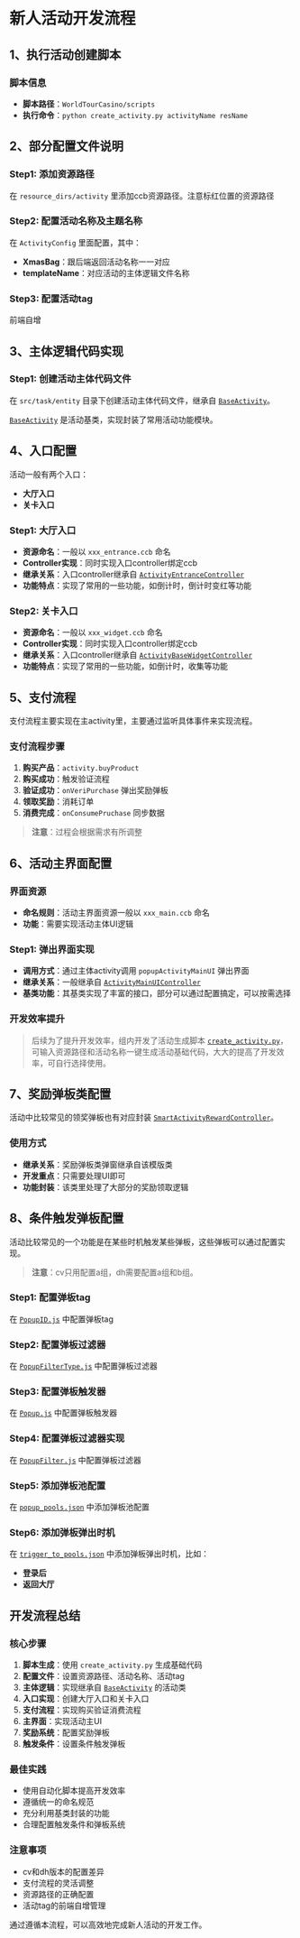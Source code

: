 # 新人活动开发流程

## 1、执行活动创建脚本

### 脚本信息
- **脚本路径**：`WorldTourCasino/scripts`
- **执行命令**：`python create_activity.py activityName resName`

## 2、部分配置文件说明

### Step1: 添加资源路径
在 `resource_dirs/activity` 里添加ccb资源路径。注意标红位置的资源路径

### Step2: 配置活动名称及主题名称
在 `ActivityConfig` 里面配置，其中：
- **XmasBag**：跟后端返回活动名称一一对应
- **templateName**：对应活动的主体逻辑文件名称

### Step3: 配置活动tag
前端自增

## 3、主体逻辑代码实现

### Step1: 创建活动主体代码文件
在 `src/task/entity` 目录下创建活动主体代码文件，继承自 [`BaseActivity`](../src/task/entity/BaseActivity.js)。

[`BaseActivity`](../src/task/entity/BaseActivity.js) 是活动基类，实现封装了常用活动功能模块。

## 4、入口配置

活动一般有两个入口：
- **大厅入口**
- **关卡入口**

### Step1: 大厅入口
- **资源命名**：一般以 `xxx_entrance.ccb` 命名
- **Controller实现**：同时实现入口controller绑定ccb
- **继承关系**：入口controller继承自 [`ActivityEntranceController`](../src/activity/controller/ActivityEntranceController.js)
- **功能特点**：实现了常用的一些功能，如倒计时，倒计时变红等功能

### Step2: 关卡入口
- **资源命名**：一般以 `xxx_widget.ccb` 命名
- **Controller实现**：同时实现入口controller绑定ccb
- **继承关系**：入口controller继承自 [`ActivityBaseWidgetController`](../src/activity/controller/ActivityBaseWidgetController.js)
- **功能特点**：实现了常用的一些功能，如倒计时，收集等功能

## 5、支付流程

支付流程主要实现在主activity里，主要通过监听具体事件来实现流程。

### 支付流程步骤
1. **购买产品**：`activity.buyProduct`
2. **购买成功**：触发验证流程
3. **验证成功**：`onVeriPurchase` 弹出奖励弹板
4. **领取奖励**：消耗订单
5. **消费完成**：`onConsumePruchase` 同步数据

> **注意**：过程会根据需求有所调整

## 6、活动主界面配置

### 界面资源
- **命名规则**：活动主界面资源一般以 `xxx_main.ccb` 命名
- **功能**：需要实现活动主体UI逻辑

### Step1: 弹出界面实现
- **调用方式**：通过主体activity调用 `popupActivityMainUI` 弹出界面
- **继承关系**：一般继承自 [`ActivityMainUIController`](../src/activity/controller/ActivityMainUIController.js)
- **基类功能**：其基类实现了丰富的接口，部分可以通过配置搞定，可以按需选择

### 开发效率提升
> 后续为了提升开发效率，组内开发了活动生成脚本 [`create_activity.py`](../scripts/create_activity.py)，可输入资源路径和活动名称一键生成活动基础代码，大大的提高了开发效率，可自行选择使用。

## 7、奖励弹板类配置

活动中比较常见的领奖弹板也有对应封装 [`SmartActivityRewardController`](../src/activity/controller/SmartActivityRewardController.js)。

### 使用方式
- **继承关系**：奖励弹板类弹窗继承自该模版类
- **开发重点**：只需要处理UI即可
- **功能封装**：该类里处理了大部分的奖励领取逻辑

## 8、条件触发弹板配置

活动比较常见的一个功能是在某些时机触发某些弹板，这些弹板可以通过配置实现。

> **注意**：cv只用配置a组，dh需要配置a组和b组。

### Step1: 配置弹板tag
在 [`PopupID.js`](../src/popup/enum/PopupID.js) 中配置弹板tag

### Step2: 配置弹板过滤器
在 [`PopupFilterType.js`](../src/popup/enum/PopupFilterType.js) 中配置弹板过滤器

### Step3: 配置弹板触发器
在 [`Popup.js`](../src/popup/entity/Popup.js) 中配置弹板触发器

### Step4: 配置弹板过滤器实现
在 [`PopupFilter.js`](../src/popup/filter/PopupFilter.js) 中配置弹板过滤器

### Step5: 添加弹板池配置
在 [`popup_pools.json`](../config/popup_pools.json) 中添加弹板池配置

### Step6: 添加弹板弹出时机
在 [`trigger_to_pools.json`](../config/trigger_to_pools.json) 中添加弹板弹出时机，比如：
- **登录后**
- **返回大厅**

## 开发流程总结

### 核心步骤
1. **脚本生成**：使用 `create_activity.py` 生成基础代码
2. **配置文件**：设置资源路径、活动名称、活动tag
3. **主体逻辑**：实现继承自 [`BaseActivity`](../src/task/entity/BaseActivity.js) 的活动类
4. **入口实现**：创建大厅入口和关卡入口
5. **支付流程**：实现购买验证消费流程
6. **主界面**：实现活动主UI
7. **奖励系统**：配置奖励弹板
8. **触发条件**：设置条件触发弹板

### 最佳实践
- 使用自动化脚本提高开发效率
- 遵循统一的命名规范
- 充分利用基类封装的功能
- 合理配置触发条件和弹板系统

### 注意事项
- cv和dh版本的配置差异
- 支付流程的灵活调整
- 资源路径的正确配置
- 活动tag的前端自增管理

通过遵循本流程，可以高效地完成新人活动的开发工作。